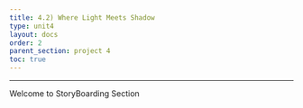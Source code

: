 ```yaml
---
title: 4.2) Where Light Meets Shadow
type: unit4
layout: docs
order: 2
parent_section: project 4
toc: true
---
```

<hr>
Welcome to StoryBoarding Section